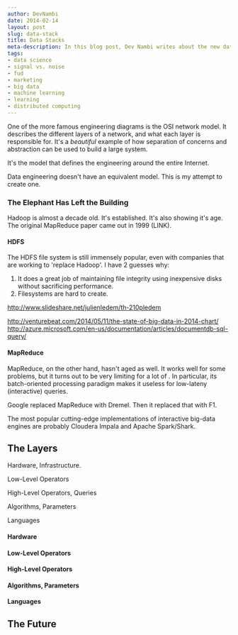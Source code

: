 ```yaml
---
author: DevNambi
date: 2014-02-14
layout: post
slug: data-stack
title: Data Stacks
meta-description: In this blog post, Dev Nambi writes about the new data stacks.
tags:
- data science
- signal vs. noise
- fud
- marketing
- big data
- machine learning
- learning
- distributed computing
---
```


One of the more famous engineering diagrams is the OSI network model. It describes the different layers of a network, and what each layer is responsible for. It's a *beautiful* example of how separation of concerns and abstraction can be used to build a large system.

It's the model that defines the engineering around the entire Internet. 

Data engineering doesn't have an equivalent model. This is my attempt to create one. 


### The Elephant Has Left the Building

Hadoop is almost a decade old. It's established. It's also showing it's age. The original MapReduce paper came out in 1999 (LINK).

#### HDFS

The HDFS file system is still immensely popular, even with companies that are working to 'replace Hadoop'. I have 2 guesses why:

1. It does a great job of maintaining file integrity using inexpensive disks without sacrificing performance.
2. Filesystems are hard to create.

http://www.slideshare.net/julienledem/th-210pledem

http://venturebeat.com/2014/05/11/the-state-of-big-data-in-2014-chart/
http://azure.microsoft.com/en-us/documentation/articles/documentdb-sql-query/

#### MapReduce

MapReduce, on the other hand, hasn't aged as well. It works well for some problems, but it turns out to be very limiting for a lot of . In particular, its batch-oriented processing paradigm makes it useless for low-lateny (interactive) queries. 

Google replaced MapReduce with Dremel. Then it replaced that with F1.

The most popular cutting-edge implementations of interactive big-data engines are probably Cloudera Impala and Apache Spark/Shark. 

## The Layers

Hardware, Infrastructure.

Low-Level Operators

High-Level Operators, Queries

Algorithms, Parameters

Languages


#### Hardware


#### Low-Level Operators


#### High-Level Operators


#### Algorithms, Parameters


#### Languages


## The Future


